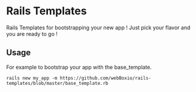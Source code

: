 # Rails Templates

Rails Templates for bootstrapping your new app !
Just pick your flavor and you are ready to go !

## Usage
For example to bootstrap your app with the base_template.

    rails new my_app -m https://github.com/webBoxio/rails-templates/blob/master/base_template.rb